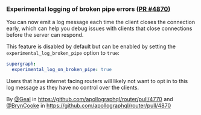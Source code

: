 ### Experimental logging of broken pipe errors ([PR #4870](https://github.com/apollographql/router/pull/4870))

You can now emit a log message each time the client closes the connection early, which can help you debug issues with clients that close connections before the server can respond. 

This feature is disabled by default but can be enabled by setting the `experimental_log_broken_pipe` option to `true`:

```yaml title="router.yaml"
supergraph:
  experimental_log_on_broken_pipe: true
```

Users that have internet facing routers will likely not want to opt in to this log message as they have no control over the clients.

By [@Geal](https://github.com/Geal) in https://github.com/apollographql/router/pull/4770 and [@BrynCooke](https://github.com/BrynCooke) in https://github.com/apollographql/router/pull/4870 
